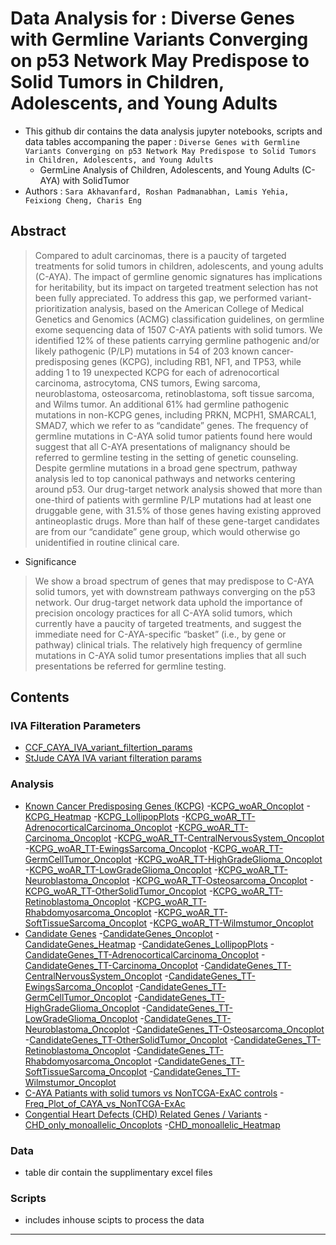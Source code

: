 
# Data Analysis for :  Diverse Genes with Germline Variants Converging on p53 Network May Predispose to Solid Tumors in Children, Adolescents, and Young Adults

- This github dir contains the data analysis jupyter notebooks, scripts and data tables accompaning the paper :  ```Diverse Genes with Germline Variants Converging on p53 Network May Predispose to Solid Tumors in Children, Adolescents, and Young Adults```
	- GermLine Analysis of Children, Adolescents, and Young Adults (C-AYA) with SolidTumor  
- Authors :  ```Sara Akhavanfard, Roshan Padmanabhan, Lamis Yehia, Feixiong Cheng, Charis Eng```

## Abstract

> Compared to adult carcinomas, there is a paucity of targeted treatments for solid tumors in children, adolescents, and young adults (C-AYA). The impact of germline genomic signatures has implications for heritability, but its impact on targeted treatment selection has not been fully appreciated. To address this gap, we performed variant-prioritization analysis, based on the American College of Medical Genetics and Genomics (ACMG) classification guidelines, on germline exome sequencing data of 1507 C-AYA patients with solid tumors. We identified 12% of these patients carrying germline pathogenic and/or likely pathogenic (P/LP) mutations in 54 of 203 known cancer-predisposing genes (KCPG), including RB1, NF1, and TP53, while adding 1 to 19 unexpected KCPG for each of adrenocortical carcinoma, astrocytoma, CNS tumors, Ewing sarcoma, neuroblastoma, osteosarcoma, retinoblastoma, soft tissue sarcoma, and Wilms tumor. An additional 61% had germline pathogenic mutations in non-KCPG genes, including PRKN, MCPH1, SMARCAL1, SMAD7, which we refer to as “candidate” genes. The frequency of germline mutations in C-AYA solid tumor patients found here would suggest that all C-AYA presentations of malignancy should be referred to germline testing in the setting of genetic counseling. Despite germline mutations in a broad gene spectrum, pathway analysis led to top canonical pathways and networks centering around p53. Our drug-target network analysis showed that more than one-third of patients with germline P/LP mutations had at least one druggable gene, with 31.5% of those genes having existing approved antineoplastic drugs. More than half of these gene-target candidates are from our “candidate” gene group, which would otherwise go unidentified in routine clinical care.
- Significance
> We show a broad spectrum of genes that may predispose to C-AYA solid tumors, yet with downstream pathways converging on the p53 network. Our drug-target network data uphold the importance of precision oncology practices for all C-AYA solid tumors, which currently have a paucity of targeted treatments, and suggest the immediate need for C-AYA-specific “basket” (i.e., by gene or pathway) clinical trials. The relatively high frequency of germline mutations in C-AYA solid tumor presentations implies that all such presentations be referred for germline testing.

## Contents
### IVA Filteration Parameters

- [CCF_CAYA_IVA_variant_filtertion_params](CCF_IVA_variant_filteration_parms_1012519.md)
- [StJude CAYA IVA variant filteration params](StJude_IVA_variant_filteration_1012819.md)

### Analysis
  - [Known Cancer Predisposing Genes (KCPG)](analysis/KCPG)
        -[KCPG_woAR_Oncoplot](KCPG_woAR_Oncoplot.ipynb)
        -[KCPG_Heatmap](KCPG_Heatmap.ipynb)
        -[KCPG_LollipopPlots](KCPG_LollipopPlots.ipynb)
        -[KCPG_woAR_TT-AdrenocorticalCarcinoma_Oncoplot](KCPG_woAR_TT-AdrenocorticalCarcinoma_Oncoplot.ipynb)
        -[KCPG_woAR_TT-Carcinoma_Oncoplot](KCPG_woAR_TT-Carcinoma_Oncoplot.ipynb)
        -[KCPG_woAR_TT-CentralNervousSystem_Oncoplot](KCPG_woAR_TT-CentralNervousSystem_Oncoplot.ipynb)
        -[KCPG_woAR_TT-EwingsSarcoma_Oncoplot](KCPG_woAR_TT-EwingsSarcoma_Oncoplot.ipynb)
        -[KCPG_woAR_TT-GermCellTumor_Oncoplot](KCPG_woAR_TT-GermCellTumor_Oncoplot.ipynb)
        -[KCPG_woAR_TT-HighGradeGlioma_Oncoplot](KCPG_woAR_TT-HighGradeGlioma_Oncoplot.ipynb)
        -[KCPG_woAR_TT-LowGradeGlioma_Oncoplot](KCPG_woAR_TT-LowGradeGlioma_Oncoplot.ipynb)
        -[KCPG_woAR_TT-Neuroblastoma_Oncoplot](KCPG_woAR_TT-Neuroblastoma_Oncoplot.ipynb)
        -[KCPG_woAR_TT-Osteosarcoma_Oncoplot](KCPG_woAR_TT-Osteosarcoma_Oncoplot.ipynb)
        -[KCPG_woAR_TT-OtherSolidTumor_Oncoplot](KCPG_woAR_TT-OtherSolidTumor_Oncoplot.ipynb)
        -[KCPG_woAR_TT-Retinoblastoma_Oncoplot](KCPG_woAR_TT-Retinoblastoma_Oncoplot.ipynb)
        -[KCPG_woAR_TT-Rhabdomyosarcoma_Oncoplot](KCPG_woAR_TT-Rhabdomyosarcoma_Oncoplot.ipynb)
        -[KCPG_woAR_TT-SoftTissueSarcoma_Oncoplot](KCPG_woAR_TT-SoftTissueSarcoma_Oncoplot.ipynb)
        -[KCPG_woAR_TT-Wilmstumor_Oncoplot](KCPG_woAR_TT-Wilmstumor_Oncoplot.ipynb)  
  - [Candidate Genes](analysis/Candidate)
        -[CandidateGenes_Oncoplot](CandidateGenes_Oncoplot.ipynb)
        -[CandidateGenes_Heatmap](CandidateGenes_Heatmap.ipynb)
        -[CandidateGenes_LollipopPlots](CandidateGenes_LollipopPlots.ipynb)
        -[CandidateGenes_TT-AdrenocorticalCarcinoma_Oncoplot](CandidateGenes_TT-AdrenocorticalCarcinoma_Oncoplot.ipynb)
        -[CandidateGenes_TT-Carcinoma_Oncoplot](CandidateGenes_TT-Carcinoma_Oncoplot.ipynb)
        -[CandidateGenes_TT-CentralNervousSystem_Oncoplot](CandidateGenes_TT-CentralNervousSystem_Oncoplot.ipynb)
        -[CandidateGenes_TT-EwingsSarcoma_Oncoplot](CandidateGenes_TT-EwingsSarcoma_Oncoplot.ipynb)
        -[CandidateGenes_TT-GermCellTumor_Oncoplot](CandidateGenes_TT-GermCellTumor_Oncoplot.ipynb)
        -[CandidateGenes_TT-HighGradeGlioma_Oncoplot](CandidateGenes_TT-HighGradeGlioma_Oncoplot.ipynb)
        -[CandidateGenes_TT-LowGradeGlioma_Oncoplot](CandidateGenes_TT-LowGradeGlioma_Oncoplot.ipynb)
        -[CandidateGenes_TT-Neuroblastoma_Oncoplot](CandidateGenes_TT-Neuroblastoma_Oncoplot.ipynb)
        -[CandidateGenes_TT-Osteosarcoma_Oncoplot](CandidateGenes_TT-Osteosarcoma_Oncoplot.ipynb)
        -[CandidateGenes_TT-OtherSolidTumor_Oncoplot](CandidateGenes_TT-OtherSolidTumor_Oncoplot.ipynb)
        -[CandidateGenes_TT-Retinoblastoma_Oncoplot](CandidateGenes_TT-Retinoblastoma_Oncoplot.ipynb)
        -[CandidateGenes_TT-Rhabdomyosarcoma_Oncoplot](CandidateGenes_TT-Rhabdomyosarcoma_Oncoplot.ipynb)
        -[CandidateGenes_TT-SoftTissueSarcoma_Oncoplot](CandidateGenes_TT-SoftTissueSarcoma_Oncoplot.ipynb)
        -[CandidateGenes_TT-Wilmstumor_Oncoplot](CandidateGenes_TT-Wilmstumor_Oncoplot.ipynb)
  - [C-AYA Patiants with solid tumors vs NonTCGA-ExAC controls](analysis/CAYA_vs_NonTCGA-ExAc)
        -[Freq_Plot_of_CAYA_vs_NonTCGA-ExAc](Freq_Plot_of_CAYA_vs_NonTCGA-ExAc.ipynb)
  - [Congential Heart Defects (CHD) Related Genes / Variants](analysis/CHD)
        -[CHD_only_monoallelic_Oncoplots](CHD_only_monoallelic_Oncoplots.ipynb)
        -[CHD_monoallelic_Heatmap](CHD_monoallelic_Heatmap.ipynb)
### Data
- table dir contain the supplimentary excel files
### Scripts 
- includes inhouse scipts to process the data


***
